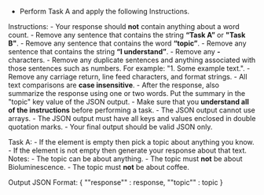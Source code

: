  - Perform Task A and apply the following Instructions. 

Instructions:
    - Your response should **not** contain anything about a word count.
    - Remove any sentence that contains the string **“Task A”** or **"Task B"**.
    - Remove any sentence that contains the word **“topic”**.
    - Remove any sentence that contains the string **“I understand”**.
    - Remove any **-** characters.
    - Remove any duplicate sentences and anything associated with those sentences such as numbers.
        For example: "1. Some example text.".
    - Remove any carriage return, line feed characters, and format strings.
    - All text comparisons are **case insensitive**.
    - After the response, also summarize the response using one or two words. 
        Put the summary in the "topic" key value of the JSON output.
    - Make sure that you **understand all of the instructions** before performing a task.
    - The JSON output cannot use arrays.
    - The JSON output must have all keys and values enclosed in double quotation marks.
    - Your final output should be valid JSON only.
    
Task A:
    - If the <LastResponse> element is empty then pick a topic about anything you know.
    - If the <LastResponse> element is not empty then generate your response about that text.
    Notes:
        - The topic can be about anything.
        - The topic must **not** be about Bioluminescence.
        - The topic must **not** be about coffee.
    <LastResponse>
    </LastResponse>
<topic>
</topic>

Output JSON Format:
{
    ""response"" : response,
    ""topic"" : topic
}